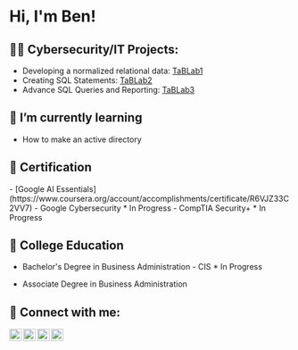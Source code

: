 <h1>Hi, I'm Ben! </h1>

<h2>👨‍💻 Cybersecurity/IT Projects:</h2>

- Developing a normalized relational data: [TaBLab1](https://livecsupomona-my.sharepoint.com/:w:/g/personal/bta_cpp_edu/EUPWXLpHdRVKoj9y-BmtAC0BYABOMrvaNq74OA8ppx_Vyw?e=TPBK8j)
- Creating SQL Statements: [TaBLab2](https://livecsupomona-my.sharepoint.com/:w:/g/personal/bta_cpp_edu/ESyB0KP_MeVLvr1F_md1A3UBlDvGdukGBA2-DszTM-M4yA?e=wg0mcS)
- Advance SQL Queries and Reporting: [TaBLab3](https://livecsupomona-my.sharepoint.com/:w:/g/personal/bta_cpp_edu/EXD5K8uAuRdIr6F9mm1Q9WEBTfMEn3iDzt0ys19LZgc0DQ?e=b8ufCL)

<h2>🌱 I’m currently learning</h2>

- How to make an active directory
<h2>📄 Certification</h2>
- [Google AI Essentials] (https://www.coursera.org/account/accomplishments/certificate/R6VJZ33C2VV7)
- Google Cybersecurity * In Progress
- CompTIA Security+ * In Progress

<h2>🏫 College Education</h2>

- Bachelor's Degree in Business Administration - CIS * In Progress

- Associate Degree in Business Administration

<h2> 🤳 Connect with me:</h2>

[<img align="left" alt="benta6696 | YouTube" width="22px" src="https://cdn.jsdelivr.net/npm/simple-icons@v3/icons/youtube.svg" />][youtube]
[<img align="left" alt="Jxbt21x | Twitter" width="22px" src="https://cdn.jsdelivr.net/npm/simple-icons@v3/icons/twitter.svg" />][twitter]
[<img align="left" alt="TaBen | LinkedIn" width="22px" src="https://cdn.jsdelivr.net/npm/simple-icons@v3/icons/linkedin.svg" />][linkedin]
[<img align="left" alt="bt.twenty.one | Instagram" width="22px" src="https://cdn.jsdelivr.net/npm/simple-icons@v3/icons/instagram.svg" />][instagram]

[twitter]: https://x.com/xbt21x?s=21
[youtube]: https://youtube.com/@benta6696?si=rwZtcFnlDLuodOR-
[instagram]: https://instagram.com/bt.twenty.one?igshid=dG1hZWIyZW9ueWJ5&utm_source=qr
[linkedin]: https://linkedin.com/in/TaBen

<!--
**joshmadakor1/joshmadakor1** is a ✨ _special_ ✨ repository because its `README.md` (this file) appears on your GitHub profile.

Here are some ideas to get you started:

- 🔭 I’m currently working on ...
- 🌱 I’m currently learning ...
- 👯 I’m looking to collaborate on ...
- 🤔 I’m looking for help with ...
- 💬 Ask me about ...
- 📫 How to reach me: ...
- 😄 Pronouns: ...
- ⚡ Fun fact: ...
-->
